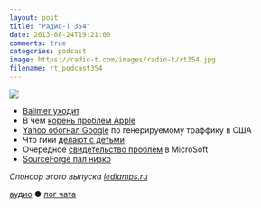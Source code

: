 ```yaml
---
layout: post
title: "Радио-Т 354"
date: 2013-08-24T19:21:00
comments: true
categories: podcast
image: https://radio-t.com/images/radio-t/rt354.jpg
filename: rt_podcast354
---
```

![](https://radio-t.com/images/radio-t/rt354.jpg)

* [Ballmer уходит](http://www.nytimes.com/2013/08/24/technology/ballmer-announces-retirement-from-microsoft.html)
* В чем [корень проблем Apple](http://venturebeat.com/2013/08/23/the-core-of-apples-problem-is-tim-cook-scoble-says/)
* [Yahoo обогнал Google](http://habrahabr.ru/post/190998/)  по генерируемому траффику в США
* Что гики [делают с детьми](http://lifehacker.com/5974087/i-raised-my-kids-on-the-command-lineand-they-love-it)
* Очередное [свидетельство проблем](http://gigaom.com/2013/08/23/microsoft-reportedly-cutting-surface-touch-cover-prices-to-79/) в MicroSoft
* [SourceForge пал низко](http://www.gluster.org/2013/08/how-far-the-once-mighty-sourceforge-has-fallen/)

_Спонсор этого выпуска [ledlamps.ru](http://ledlamps.ru)_

[аудио](http://media.blubrry.com/radiot/cdn.radio-t.com/rt_podcast354.mp3) ● [лог чата](http://chat.radio-t.com/logs/radio-t-354.html)
<audio src="http://media.blubrry.com/radiot/cdn.radio-t.com/rt_podcast354.mp3" preload="none"></audio>

